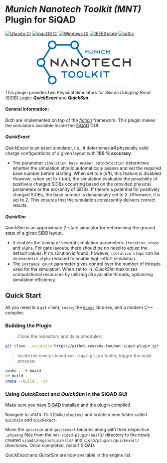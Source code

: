 # *Munich Nanotech Toolkit (MNT)* Plugin for SiQAD

[![Ubuntu CI](https://img.shields.io/github/actions/workflow/status/cda-tum/quicksim-siqad-plugin/ubuntu.yml?label=Ubuntu&logo=ubuntu&style=flat-square)](https://github.com/cda-tum/quicksim-siqad-plugin/actions/workflows/ubuntu.yml)
[![macOS CI](https://img.shields.io/github/actions/workflow/status/cda-tum/quicksim-siqad-plugin/macos.yml?label=macOS&logo=apple&style=flat-square)](https://github.com/cda-tum/quicksim-siqad-plugin/actions/workflows/macos.yml)
[![Windows CI](https://img.shields.io/github/actions/workflow/status/cda-tum/quicksim-siqad-plugin/windows.yml?label=Windows&logo=windows&style=flat-square)](https://github.com/cda-tum/quicksim-siqad-plugin/actions/workflows/windows.yml)
[![IEEEXplore](https://img.shields.io/static/v1?label=IEEEXplore&message=QuickSim&color=informational&style=flat-square)](https://ieeexplore.ieee.org/document/10231266)
[![arXiv](https://img.shields.io/static/v1?label=arXiv&message=QuickExact&color=informational&style=flat-square)](https://arxiv.org/abs/2308.04487)

<p align="center">
  <picture>
    <source media="(prefers-color-scheme: dark)" srcset="docs/_static/mnt_light.svg" width="60%">
    <img src="docs/_static/mnt_dark.svg" width="60%">
  </picture>
</p>

This plugin provides two Physical Simulators for *Silicon Dangling Bond (SiDB)* Logic: __*QuickExact*__
and __*QuickSim*__.

#### General information:

Both are implemented on top of the [*fiction*](https://github.com/cda-tum/fiction) framework. This plugin makes the
simulators available inside the [SiQAD](https://github.com/siqad/siqad) GUI.

#### *QuickExact*

*QuickExact* is an exact simulator,
i.e., it determines __all__ physically valid charge configurations of a given layout with __100 % accuracy__.

- The parameter `simulation base number autodetection` determines whether the simulation should automatically assess and
  set the required base number before starting. When set to `0` (off), this feature is disabled. However, when set to
  `1` (on), the simulation evaluates the possibility of positively charged SiDBs occurring based on the provided
  physical
  parameters or the proximity of SiDBs. If there's a potential for positively charged SiDBs, the base number is
  dynamically set to 3. Otherwise, it is set to 2. This ensures that the simulation consistently delivers correct
  results.

#### *QuickSim*

*QuickSim* is an approximate 2-state simulator for determining the ground state of a given SiDB
layout.

- It enables the tuning of several simulation parameters: `iteration steps` and `alpha`. For gate layouts, there should
  be
  no need to adjust the default values. If no solution is found, however, `iteration steps` can be increased
  or `alpha` reduced to enable high-effort simulation.
- The `Instance count` parameter gives control over the number of threads used for the simulation.
  When set to `-1`, *QuickSim* maximizes computational resources by utilizing all available threads, optimizing
  simulation efficiency.

## Quick Start

All you need is a `git` client, `cmake`, the [`Boost`](https://www.boost.org/) libraries, and a modern C++ compiler.

### Building the Plugin

> Clone the repository and its submodules:

```bash
git clone --recursive https://github.com/cda-tum/mnt-siqad-plugin.git
```

> Inside the newly cloned `mnt-siqad-plugin` folder, trigger the build process:

```bash
cmake . -B build
cd build
cmake --build . -j4
```

### Using *QuickExact* and *QuickSim* in the SiQAD GUI

Make sure you have [SiQAD](https://github.com/siqad/siqad) installed and the plugin compiled.

Navigate to `<PATH-TO-SIQAD>/plugins/` and create a new folder called `quicksim` and `quickexact`.

Move the `quicksim` and `quickexact` binaries along with their respective `.physeng` files from
the `mnt-siqad-plugin/build/`
directory to the newly created `siqad/plugins/quicksim/` and `siqad/plugins/quickexact/` directories. Once completed,
restart SiQAD.

*QuickExact* and *QuickSim* are now available in the engine list.
